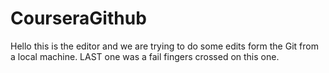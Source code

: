 # CourseraGithub

Hello this is the editor and we are trying to do some edits form the Git
from a local machine. LAST one was a fail fingers crossed on this one.
